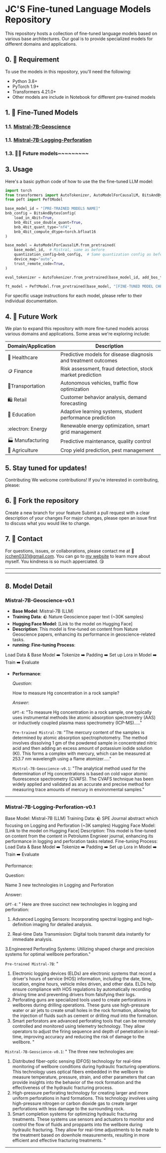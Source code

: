 # JC'S Fine-tuned Language Models Repository

This repository hosts a collection of fine-tuned language models based on various base architectures. Our goal is to provide specialized models for different domains and applications.

## 0. :electric_plug: Requirement
To use the models in this repository, you'll need the following:

- Python 3.8+
- PyTorch 1.9+
- Transformers 4.21.0+
- Other models are include in Notebook for different pre-trained models

## 1. :floppy_disk: Fine-Tuned Models

### 1.1. [Mistral-7B-Geoscience](#Mistral-7B-Geoscience)
### 1.1. [Mistral-7B-Logging-Perforation](#Mistral-7B-Loggin-Perforation)
### 1.3. :factory_worker: Future models~~~~~~~~~



## 3. Usage
Here's a basic python code of how to use the the fine-tuned LLM model:

```python
import torch
from transformers import AutoTokenizer, AutoModelForCausalLM, BitsAndBytesConfig
from peft import PeftModel

base_model_id = "[PRE-TRAINED MODELS NAME]"
bnb_config = BitsAndBytesConfig(
    load_in_4bit=True,
    bnb_4bit_use_double_quant=True,
    bnb_4bit_quant_type="nf4",
    bnb_4bit_compute_dtype=torch.bfloat16
)

base_model = AutoModelForCausalLM.from_pretrained(
    base_model_id,  # Mistral, same as before
    quantization_config=bnb_config,  # Same quantization config as before
    device_map="auto",
    trust_remote_code=True,
)

eval_tokenizer = AutoTokenizer.from_pretrained(base_model_id, add_bos_token=True, trust_remote_code=True)

ft_model = PeftModel.from_pretrained(base_model, "[FINE-TUNED MODEL CHECKPOINT NAME]")
```

For specific usage instructions for each model, please refer to their individual documentation.

## 4. :construction: Future Work
We plan to expand this repository with more fine-tuned models across various domains and applications. Some areas we're exploring include:

| Domain/Application                   | Description                                                                 |
|--------------------------------------|-----------------------------------------------------------------------------|
| :hospital: Healthcare                            | Predictive models for disease diagnosis and treatment outcomes               |
| :coin: Finance                               | Risk assessment, fraud detection, stock market prediction                   |
| 	:vertical_traffic_light:Transportation                       | Autonomous vehicles, traffic flow optimization                              |
| :shopping: Retail                                | Customer behavior analysis, demand forecasting                              |
| :book: Education                             | Adaptive learning systems, student performance prediction                   |
| :electron: Energy                                | Renewable energy optimization, smart grid management                        |
| :factory: Manufacturing                        | Predictive maintenance, quality control                                    |
| :bread: Agriculture                           | Crop yield prediction, pest management                                     |


## 5. Stay tuned for updates!
Contributing
We welcome contributions! If you're interested in contributing, please:

## 6. :fork_and_knife: Fork the repository
Create a new branch for your feature
Submit a pull request with a clear description of your changes
For major changes, please open an issue first to discuss what you would like to change. 

## 7. :iphone: Contact
For questions, issues, or collaborations, please contact me at :email: jcchen0331@gmail.com.
You can go to [my website](https://jcjunxing.github.io/) to learn more about myself. You kindness is so much apperciated. :kissing_heart:

----
----

## 8. Model Detail
### Mistral-7B-Geoscience-v0.1
- **Base Model**: Mistral-7B (LLM)
- **Training Data**: :rock: Nature Geoscience paper text (~30K samples)
- **Hugging Face Model**: [Link to the model on Hugging Face]
- **Description**: This model is fine-tuned on content from Nature Geoscience papers, enhancing its performance in geoscience-related tasks.
- **running: Fine-tuning Process**:

Load Data & Base Model :arrow_right: Tokenize :arrow_right: Padding :arrow_right: Set up Lora in Model :arrow_right: Train :arrow_right: Evaluate

- **Performance**:
  
  *Question*:

  How to measure Hg concentration in a rock sample?
  
  *Answer*:
  
  `GPT-4`: "To measure Hg concentration in a rock sample, one typically uses instrumental methods like atomic absorption spectrometry (AAS) or inductively coupled plasma mass spectrometry (ICP-MS)....."
  
  `Pre-trained Mistral-7B`: "The mercury content of the samples is determined by atomic absorption spectrophotometry. The method involves dissolving 1 gm of the powdered sample in concentrated nitric acid and then adding an excess amount of potassium iodide solution (KI). This forms a complex with mercury, which can be measured at 253.7 nm wavelength using a flame atomizer....."
  
  `Mistral-7B-Geoscience-v0.1`: "The analytical method used for the determination of Hg concentrations is based on cold vapor atomic fluorescence spectrometry (CVAFS). The CVAFS technique has been widely applied and validated as an accurate and precise method for measuring trace amounts of mercury in environmental samples."

----

### Mistral-7B-Logging-Perforation-v0.1
Base Model: Mistral-7B (LLM)
Training Data: :rock: SPE Journal abstract which focusing on Logging and Perforation  (~3K samples)
Hugging Face Model: [Link to the model on Hugging Face]
Description: This model is fine-tuned on content from the content in Petrolumn Engnieer journal, enhancing its performance in logging and perforation tasks related.
Fine-tuning Process:
Load Data & Base Model :arrow_right: Tokenize :arrow_right: Padding :arrow_right: Set up Lora in Model :arrow_right: Train :arrow_right: Evaluate

Performance:

Question:

Name 3 new technologies in Logging and Perforation

Answer:

`GPT-4`: "
Here are three succinct new technologies in logging and perforation:

1. Advanced Logging Sensors: Incorporating spectral logging and high-definition imaging for detailed analysis.

2. Real-time Data Transmission: Digital tools transmit data instantly for immediate analysis.

3.Engineered Perforating Systems: Utilizing shaped charge and precision systems for optimal wellbore perforation."

`Pre-trained Mistral-7B`: "
1. Electronic logging devices (ELDs) are electronic systems that record a driver's hours of service (HOS) information, including the date, time, location, engine hours, vehicle miles driven, and other data. ELDs help ensure compliance with HOS regulations by automatically recording driving time and preventing drivers from falsifying their logs.
2. Perforating guns are specialized tools used to create perforations in wellbores during drilling operations. These guns use high-pressure water or air jets to create small holes in the rock formation, allowing for the injection of fluids such as cement or drilling mud into the formation.
3. Smart perforators are advanced perforating tools that can be remotely controlled and monitored using telemetry technology. They allow operators to adjust the firing sequence and depth of penetration in real-time, improving accuracy and reducing the risk of damage to the wellbore.
"

`Mistral-7B-Geoscience-v0.1`: " The three new technologies are:
1. Distributed fiber-optic sensing (DFOS) technology for real-time monitoring of wellbore conditions during hydraulic fracturing operations. This technology uses optical fibers embedded in the wellbore to measure temperature, pressure, strain, and other parameters that can provide insights into the behavior of the rock formation and the effectiveness of the hydraulic fracturing process.
2. High-pressure perforating technology for creating larger and more uniform perforations in hard formations. This technology involves using high-pressure nitrogen or carbon dioxide gas to create larger perforations with less damage to the surrounding rock.
3. Smart completion systems for optimizing hydraulic fracturing treatments. These systems use sensors and actuators to monitor and control the flow of fluids and proppants into the wellbore during hydraulic fracturing. They allow for real-time adjustments to be made to the treatment based on downhole measurements, resulting in more efficient and effective fracturing treatments.
"

----
